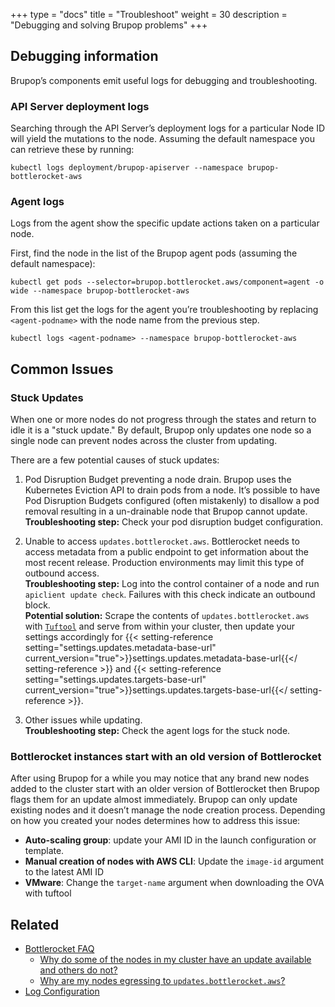 +++
type = "docs"
title = "Troubleshoot"
weight = 30
description = "Debugging and solving Brupop problems"
+++

## Debugging information

Brupop’s components emit useful logs for debugging and troubleshooting.

### API Server deployment logs

Searching through the API Server’s deployment logs for a particular Node ID will yield the mutations to the node.
Assuming the default namespace you can retrieve these by running:

```shell
kubectl logs deployment/brupop-apiserver --namespace brupop-bottlerocket-aws 
```

### Agent logs

Logs from the agent show the specific update actions taken on a particular node.

First, find the node in the list of the Brupop agent pods (assuming the default namespace):

```shell
kubectl get pods --selector=brupop.bottlerocket.aws/component=agent -o wide --namespace brupop-bottlerocket-aws
```

From this list get the logs for the agent you’re troubleshooting by replacing `<agent-podname>` with the node name from the previous step.

```shell
kubectl logs <agent-podname> --namespace brupop-bottlerocket-aws 
```

## Common Issues

### Stuck Updates

When one or more nodes do not progress through the states and return to idle it is a "stuck update." By default, Brupop only updates one node so a single node can prevent nodes across the cluster from updating.

There are a few potential causes of stuck updates:

1. Pod Disruption Budget preventing a node drain.
Brupop uses the Kubernetes Eviction API to drain pods from a node.
It’s possible to have Pod Disruption Budgets configured (often mistakenly) to disallow a pod removal resulting in a un-drainable node that Brupop cannot update.  
    **Troubleshooting step:** Check your pod disruption budget configuration.
2. Unable to access `updates.bottlerocket.aws`.
Bottlerocket needs to access metadata from a public endpoint to get information about the most recent release.
Production environments may limit this type of outbound access.  
**Troubleshooting step:** Log into the control container of a node and run `apiclient update check`.
Failures with this check indicate an outbound block.  
**Potential solution:** Scrape the contents of `updates.bottlerocket.aws` with [`Tuftool`](https://github.com/awslabs/tough/tree/develop/tuftool#download-tuf-repo) and serve from within your cluster, then update your settings accordingly for {{< setting-reference setting="settings.updates.metadata-base-url" current_version="true">}}settings.updates.metadata-base-url{{</ setting-reference >}}  and {{< setting-reference setting="settings.updates.targets-base-url" current_version="true">}}settings.updates.targets-base-url{{</ setting-reference >}}.

3. Other issues while updating.  
**Troubleshooting step:** Check the agent logs for the stuck node.

### Bottlerocket instances start with an old version of Bottlerocket

After using Brupop for a while you may notice that any brand new nodes added to the cluster start with an older version of Bottlerocket then Brupop flags them for an update almost immediately.
Brupop can only update existing nodes and it doesn’t manage the node creation process.
Depending on how you created your nodes determines how to address this issue:

* **Auto-scaling group**: update your AMI ID in the launch configuration or template.
* **Manual creation of nodes with AWS CLI**: Update the `image-id` argument to the latest AMI ID
* **VMware**: Change the `target-name` argument when downloading the OVA with tuftool

## Related

* [Bottlerocket FAQ](/en/faq)
    - [Why do some of the nodes in my cluster have an update available and others do not?](/en/faq/#7_3)
    - [Why are my nodes egressing to `updates.bottlerocket.aws`?](/en/faq/#7_2)
* [Log Configuration](../setup/configure/#logging)
